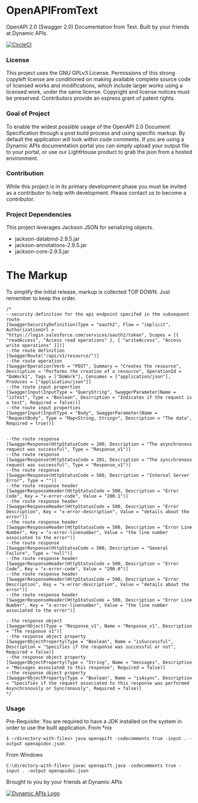# OpenAPIFromText
OpenAPI 2.0 (Swagger 2.0) Documentation from Text. Built by your friends at Dynamic APIs.

[![CircleCI](https://circleci.com/gh/DynamicApis/OpenAPIFromText.svg?style=svg)](https://circleci.com/gh/DynamicApis/OpenAPIFromText)

### License
This project uses the GNU GPLv3 License. Permissions of this strong copyleft license are conditioned on making available complete source code of licensed works and modifications, which include larger works using a licensed work, under the same license. Copyright and license notices must be preserved. Contributors provide an express grant of patent rights.

### Goal of Project
To enable the widest possible usage of the OpenAPI 2.0 Document Specification through a post build process and using specific markup. By default the application will look within code comments. If you are using a Dynamic APIs documentation portal you can simply upload your output file to your portal, or use our LightHouse product to grab the json from a hosted environment.

### Contribution
While this project is in its primary development phase you must be invited as a contributor to help with development. Please contact us to become a contributor.

### Project Dependencies
This project leverages Jackson JSON for serializing objects.
 - jackson-databind-2.9.5.jar
 - jackson-annotations-2.9.5.jar
 - jackson-core-2.9.5.jar

# The Markup
To simplify the initial release, markup is collected TOP DOWN. Just remember to keep the order.
```
/*
--security definition for the api endpoint specifed in the subsequent route
[SwaggerSecurityDefinition(Type = "oauth2", Flow = "implicit", AuthorizationUrl = "https://login.salesforce.com/services/oauth2/token", Scopes = [{ "readAccess", "Access read operations" }, { "writeAccess", "Access write operations" }])]
--the route definition
[SwaggerRoute("/api/v1/resource/")]
--the route operation
[SwaggerOperation(Verb = "POST", Summary = "Creates the resource", Description = "Performs the creation of a resource", OperationId = "DoWork1", Tags = ["DoWork"], Consumes = ["application/json"], Produces = ["application/json"]]
--the route input properties
[SwaggerInput(InputType = "QueryString", SwaggerParameter(Name = "isTest", Type = "Boolean", Description = "Indicates if the request is a test", Required = false))]
--the route input properties
[SwaggerInput(InputType = "Body", SwaggerParameter(Name = "RequestBody", Type = "Map<String, String>", Description = "The data", Required = true))]


--the route response
[SwaggerResponse(HttpStatusCode = 200, Description = "The asynchronous request was successful", Type = "Response_v1")]
--the route response
[SwaggerResponse(HttpStatusCode = 201, Description = "The syncchronous request was successful", Type = "Response_v1")]
--the route response
[SwaggerResponse(HttpStatusCode = 500, Description = "Internal Server Error", Type = "")]
--the route response header
[SwaggerResponseHeader(HttpStatusCode = 500, Description = "Error Code", Key = "x-error-code", Value = "200.1")]
--the route response header
[SwaggerResponseHeader(HttpStatusCode = 500, Description = "Error Description", Key = "x-error-description", Value = "details about the error")]
--the route response header
[SwaggerResponseHeader(HttpStatusCode = 500, Description = "Error Line Number", Key = "x-error-linenumber", Value = "the line number associated to the error")]
--the route response
[SwaggerResponse(HttpStatusCode = 500, Description = "General Failure", Type = "null")]
--the route response header
[SwaggerResponseHeader(HttpStatusCode = 500, Description = "Error Code", Key = "x-error-code", Value = "200.0")]
--the route response header
[SwaggerResponseHeader(HttpStatusCode = 500, Description = "Error Description", Key = "x-error-description", Value = "details about the error")]
--the route response header
[SwaggerResponseHeader(HttpStatusCode = 500, Description = "Error Line Number", Key = "x-error-linenumber", Value = "the line number associated to the error")]

--the response object
[SwaggerObject(Type = "Response_v1", Name = "Response_v1", Description = "The response v1")]
--the response object property
[SwaggerObjectProperty(Type = "Boolean", Name = "isSuccessful", Description = "Specifies if the response was successful or not", Required = false)]
--the response object property
[SwaggerObjectProperty(Type = "String", Name = "messages", Description = "Messages associated to this response", Required = false)]
--the response object property
[SwaggerObjectProperty(Type = "Boolean", Name = "isAsync", Description = "Specifies if the request associated to this response was performed Asynchronously or Syncronously", Required = false)]
*/
```

### Usage

Pre-Requisite: You are required to have a JDK installed on the system in order to use the built application.
From *nix
```
$ ~/directory-with-files> java openapift -codecomments true -input . -output openapidoc.json
```
From Windows
```
C:\directory-with-files> javac openapift.java -codecomments true -input . -output openapidoc.json
```

Brought to you by your friends at Dynamic APIs

[![Dynamic APIs Logo](https://www.dynamicapis.com/assets/img/dynamicapis.png)](https://www.dynamicapis.com)



